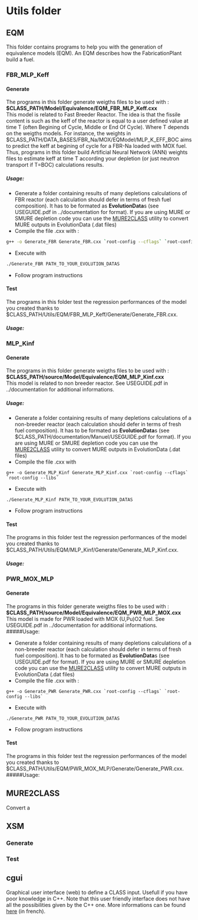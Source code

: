 # Utils folder
## EQM
This folder contains programs to help you with the generation of equivalence models (EQM). An EQM describes how the FabricationPlant build a fuel.

### FBR\_MLP\_Keff
#### Generate
The programs in this folder generate weigths files to be used with :  
**\$CLASS_PATH/Model/Equivalence/EQM\_FBR\_MLP\_Keff.cxx**  
This model is related to Fast Breeder Reactor. The idea is that the fissile content is such as the keff of the reactor is equal to a user defined value at time T (often Begining of Cycle, Middle or End Of Cycle). Where T depends on the weigths models. For instance, the weights in \$CLASS\_PATH/DATA\_BASES/FBR\_Na/MOX/EQModel/MLP\_K\_EFF\_BOC aims to predict the keff at begining of cycle for a FBR-Na loaded with MOX fuel. Thus, programs in this folder build Artificial Neural Network (ANN) weights files to estimate keff at time T according your depletion (or just neutron transport if T=BOC) calculations results.

##### Usage:
* Generate a folder containing results of many depletions calculations of FBR reactor (each calculation should defer in terms of fresh fuel composition). It has to be formated as **EvolutionData**s (see USEGUIDE.pdf in ../documentation for format). If you are using MURE or SMURE depletion code you can use the [MURE2CLASS](#mure2class) utility to convert MURE outputs in EvolutionData (.dat files)
* Compile the file .cxx with :

```bash
g++ -o Generate_FBR Generate_FBR.cxx `root-config --cflags` `root-config --libs`
```
* Execute with

```bash
./Generate_FBR PATH_TO_YOUR_EVOLUTION_DATAS
```
* Follow program instructions

#### Test
The programs in this folder test the regression performances of the model you created thanks to \$CLASS_PATH/Utils/EQM/FBR\_MLP\_Keff/Generate/Generate\_FBR.cxx.
##### Usage:


### MLP\_Kinf
#### Generate
The programs in this folder generate weigths files to be used with :  
**\$CLASS\_PATH/source/Model/Equivalence/EQM\_MLP\_Kinf.cxx**  
This model is related to non breeder reactor. See USEGUIDE.pdf in ../documentation for additional informations.

##### Usage:
* Generate a folder containing results of many depletions calculations of a non-breeder reactor (each calculation should defer in terms of fresh fuel composition). It has to be formated as **EvolutionData**s (see \$CLASS\_PATH/documentation/Manuel/USEGUIDE.pdf for format). If you are using MURE or SMURE depletion code you can use the [MURE2CLASS](#mure2class) utility to convert MURE outputs in EvolutionData (.dat files) 
* Compile the file .cxx with      
```
g++ -o Generate_MLP_Kinf Generate_MLP_Kinf.cxx `root-config --cflags` `root-config --libs`
```
* Execute with   
```
./Generate_MLP_Kinf PATH_TO_YOUR_EVOLUTION_DATAS
```
* Follow program instructions


#### Test
The programs in this folder test the regression performances of the model you created thanks to \$CLASS\_PATH/Utils/EQM/MLP\_Kinf/Generate/Generate\_MLP\_Kinf.cxx.
##### Usage:


### PWR\_MOX\_MLP
#### Generate
The programs in this folder generate weigths files to be used with :  
**\$CLASS\_PATH/source/Model/Equivalence/EQM\_PWR\_MLP\_MOX.cxx**   
This model is made for PWR loaded with MOX (U,Pu)O2 fuel. See USEGUIDE.pdf in ../documentation for additional informations.
#####Usage: 

* Generate a folder containing results of many depletions calculations of a non-breeder reactor (each calculation should defer in terms of fresh fuel composition). It has to be formated as **EvolutionData**s (see USEGUIDE.pdf for format). If you are using MURE or SMURE depletion code you can use the [MURE2CLASS](#mure2class) utility to convert MURE outputs in EvolutionData (.dat files)   
* Compile the file .cxx with :
```
g++ -o Generate_PWR Generate_PWR.cxx `root-config --cflags` `root-config --libs`
```
* Execute with   
```
./Generate_PWR PATH_TO_YOUR_EVOLUTION_DATAS
```
* Follow program instructions

#### Test
The programs in this folder test the regression performances of the model you created thanks to \$CLASS\_PATH/Utils/EQM/PWR\_MOX\_MLP/Generate/Generate_PWR.cxx.
#####Usage:



## MURE2CLASS
Convert a 

## XSM
### Generate 
### Test

## cgui
Graphical user interface (web) to define a CLASS input. Usefull if you have poor knowledge in C++. Note that this user friendly interface does not have all the possibilities given by the C++ one. More informations can be found [here](cgui/README.md) (in french).

